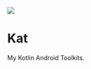 [![](https://jitpack.io/v/showang/Kat.svg)](https://jitpack.io/#showang/Kat)
# Kat
My Kotlin Android Toolkits.
